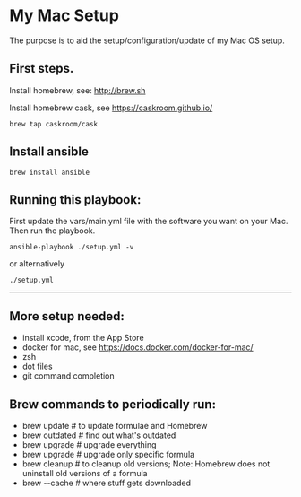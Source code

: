 # My Mac Setup

The purpose is to aid the setup/configuration/update of my Mac OS setup. 

## First steps.
Install homebrew, see: http://brew.sh

Install homebrew cask, see https://caskroom.github.io/

````
brew tap caskroom/cask
````

## Install ansible

````
brew install ansible
````

## Running this playbook:
First update the vars/main.yml file with the software you want on your Mac. Then run the playbook.


````
ansible-playbook ./setup.yml -v
````

or alternatively
````
./setup.yml
````

----

## More setup needed:
- install xcode, from the App Store
- docker for mac, see https://docs.docker.com/docker-for-mac/
- zsh
- dot files
- git command completion

## Brew commands to periodically run:

- brew update              # to update formulae and Homebrew
- brew outdated            # find out what's outdated
- brew upgrade             # upgrade everything
- brew upgrade <formula>   # upgrade only specific formula
- brew cleanup             # to cleanup old versions; Note: Homebrew does not uninstall old versions of a formula
- brew --cache             # where stuff gets downloaded

